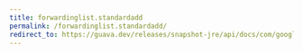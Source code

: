 ```yaml
---
title: forwardinglist.standardadd
permalink: /forwardinglist.standardadd/
redirect_to: https://guava.dev/releases/snapshot-jre/api/docs/com/google/common/collect/ForwardingList.html#standardAdd-E-
---
```

